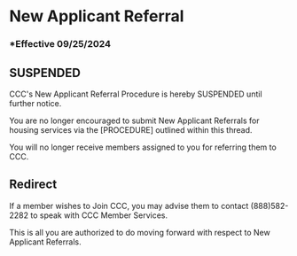 # New Applicant Referral

### \*Effective 09/25/2024

## SUSPENDED

CCC's New Applicant Referral Procedure is hereby SUSPENDED until further notice.

You are no longer encouraged to submit New Applicant Referrals for housing services via the [PROCEDURE] outlined within this thread.

You will no longer receive members assigned to you for referring them to CCC.

## Redirect

If a member wishes to Join CCC, you may advise them to contact (888)582-2282 to speak with CCC Member Services.

This is all you are authorized to do moving forward with respect to New Applicant Referrals.
